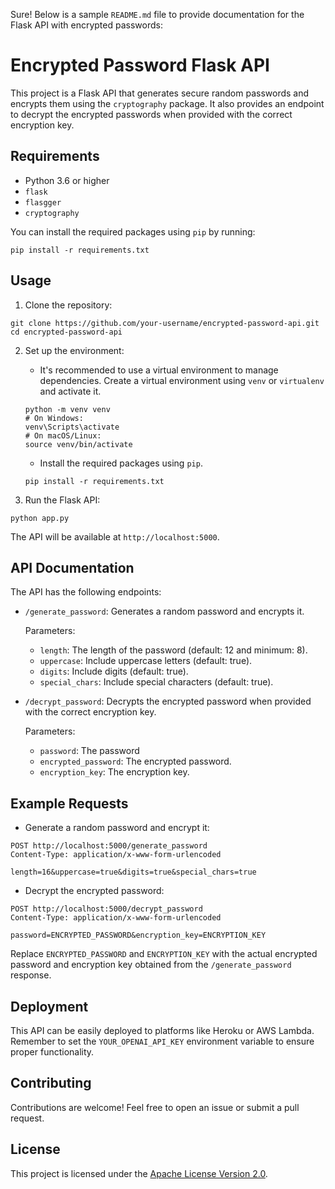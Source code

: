 Sure! Below is a sample `README.md` file to provide documentation for the Flask API with encrypted passwords:

# Encrypted Password Flask API

This project is a Flask API that generates secure random passwords and encrypts them using the `cryptography` package. It also provides an endpoint to decrypt the encrypted passwords when provided with the correct encryption key.

## Requirements

- Python 3.6 or higher
- `flask`
- `flasgger`
- `cryptography`

You can install the required packages using `pip` by running:

```
pip install -r requirements.txt
```

## Usage

1. Clone the repository:

```
git clone https://github.com/your-username/encrypted-password-api.git
cd encrypted-password-api
```

2. Set up the environment:

   - It's recommended to use a virtual environment to manage dependencies. Create a virtual environment using `venv` or `virtualenv` and activate it.

   ```
   python -m venv venv
   # On Windows:
   venv\Scripts\activate
   # On macOS/Linux:
   source venv/bin/activate
   ```

   - Install the required packages using `pip`.

   ```
   pip install -r requirements.txt
   ```

3. Run the Flask API:

```
python app.py
```

The API will be available at `http://localhost:5000`.

## API Documentation

The API has the following endpoints:

- `/generate_password`: Generates a random password and encrypts it.

   Parameters:

   - `length`: The length of the password (default: 12 and minimum: 8).
   - `uppercase`: Include uppercase letters (default: true).
   - `digits`: Include digits (default: true).
   - `special_chars`: Include special characters (default: true).

- `/decrypt_password`: Decrypts the encrypted password when provided with the correct encryption key.

   Parameters:

   - `password`: The password
   - `encrypted_password`: The encrypted password.
   - `encryption_key`: The encryption key.

## Example Requests

- Generate a random password and encrypt it:

```
POST http://localhost:5000/generate_password
Content-Type: application/x-www-form-urlencoded

length=16&uppercase=true&digits=true&special_chars=true
```

- Decrypt the encrypted password:

```
POST http://localhost:5000/decrypt_password
Content-Type: application/x-www-form-urlencoded

password=ENCRYPTED_PASSWORD&encryption_key=ENCRYPTION_KEY
```

Replace `ENCRYPTED_PASSWORD` and `ENCRYPTION_KEY` with the actual encrypted password and encryption key obtained from the `/generate_password` response.

## Deployment

This API can be easily deployed to platforms like Heroku or AWS Lambda. Remember to set the `YOUR_OPENAI_API_KEY` environment variable to ensure proper functionality.

## Contributing

Contributions are welcome! Feel free to open an issue or submit a pull request.

## License

This project is licensed under the [Apache License Version 2.0](LICENSE).
